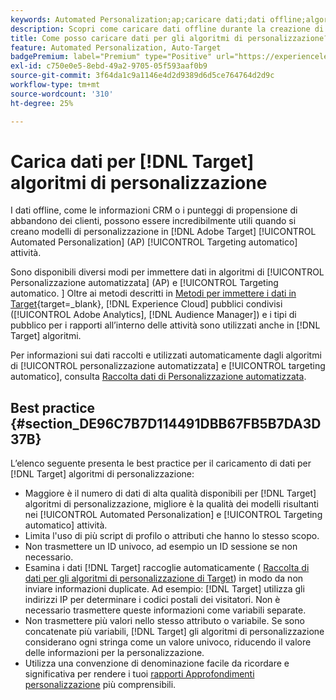 ```yaml
---
keywords: Automated Personalization;ap;caricare dati;dati offline;algoritmo di personalizzazione;targeting automatico;targeting automatico;best practice
description: Scopri come caricare dati offline durante la creazione di modelli di personalizzazione in [!DNL Adobe Target] [!UICONTROL Automated Personalization] (AP) [!UICONTROL Targeting automatico] attività.
title: Come posso caricare dati per gli algoritmi di personalizzazione?
feature: Automated Personalization, Auto-Target
badgePremium: label="Premium" type="Positive" url="https://experienceleague.adobe.com/docs/target/using/introduction/intro.html?lang=en#premium newtab=true" tooltip="Vedi cosa è incluso in Target Premium."
exl-id: c750e0e5-8ebd-49a2-9705-05f593aaf0b9
source-git-commit: 3f64da1c9a1146e4d2d9389d6d5ce764764d2d9c
workflow-type: tm+mt
source-wordcount: '310'
ht-degree: 25%

---
```


# Carica dati per [!DNL Target] algoritmi di personalizzazione

I dati offline, come le informazioni CRM o i punteggi di propensione di abbandono dei clienti, possono essere incredibilmente utili quando si creano modelli di personalizzazione in [!DNL Adobe Target] [!UICONTROL Automated Personalization] (AP) [!UICONTROL Targeting automatico] attività.

Sono disponibili diversi modi per immettere dati in algoritmi di [!UICONTROL Personalizzazione automatizzata] (AP) e [!UICONTROL Targeting automatico. ] Oltre ai metodi descritti in [Metodi per immettere i dati in Target](https://experienceleague.adobe.com/docs/target-dev/developer/implementation/methods/methods-to-get-data-into-target.html){target=_blank}, [!DNL Experience Cloud] pubblici condivisi ([!UICONTROL Adobe Analytics], [!DNL Audience Manager]) e i tipi di pubblico per i rapporti all’interno delle attività sono utilizzati anche in [!DNL Target] algoritmi.

Per informazioni sui dati raccolti e utilizzati automaticamente dagli algoritmi di [!UICONTROL personalizzazione automatizzata] e [!UICONTROL targeting automatico], consulta [Raccolta dati di Personalizzazione automatizzata](/help/main/c-activities/t-automated-personalization/ap-data.md).

## Best practice {#section_DE96C7B7D114491DBB67FB5B7DA3D37B}

L’elenco seguente presenta le best practice per il caricamento di dati per [!DNL Target] algoritmi di personalizzazione:

* Maggiore è il numero di dati di alta qualità disponibili per [!DNL Target] algoritmi di personalizzazione, migliore è la qualità dei modelli risultanti nei [!UICONTROL Automated Personalization] e [!UICONTROL Targeting automatico] attività.
* Limita l&#39;uso di più script di profilo o attributi che hanno lo stesso scopo.
* Non trasmettere un ID univoco, ad esempio un ID sessione se non necessario.
* Esamina i dati [!DNL Target] raccoglie automaticamente ( [Raccolta di dati per gli algoritmi di personalizzazione di Target](/help/main/c-activities/t-automated-personalization/ap-data.md)) in modo da non inviare informazioni duplicate. Ad esempio: [!DNL Target] utilizza gli indirizzi IP per determinare i codici postali dei visitatori. Non è necessario trasmettere queste informazioni come variabili separate.
* Non trasmettere più valori nello stesso attributo o variabile. Se sono concatenate più variabili, [!DNL Target] gli algoritmi di personalizzazione considerano ogni stringa come un valore univoco, riducendo il valore delle informazioni per la personalizzazione.
* Utilizza una convenzione di denominazione facile da ricordare e significativa per rendere i tuoi [rapporti Approfondimenti personalizzazione](/help/main/c-reports/c-personalization-insights-reports/personalization-insights-reports.md#concept_A897070E1EDC403EB84CFB7A6ECAD767) più comprensibili.

